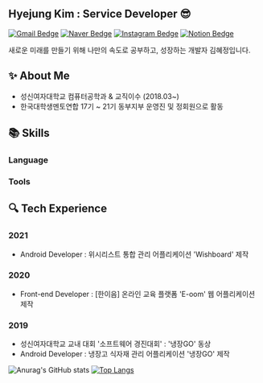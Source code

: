 ## Hyejung Kim : Service Developer :sunglasses:

[![Gmail Bedge](http://img.shields.io/badge/Gmail-ea4335?style=flat&logo=Gmail&logoColor=white)](mailto:20180977@sungshin.ac.kr) [![Naver Bedge](http://img.shields.io/badge/-Naver-03c75a?style=flat&logo=naver&logoColor=white)](mailto:kimhyejung12@naver.com) [![Instagram Bedge](http://img.shields.io/badge/-Instagram-e4405f?style=flat&logo=Instagram&logoColor=white)](https://www.instagram.com/hhhj2__) [![Notion Bedge](http://img.shields.io/badge/-Notion-000000?style=flat&logo=Notion&logoColor=white)](https://www.notion.so/hyejung/0c6eded704f24efbba1cd118b26c49bb)  
<!-- 기술로 세상을 변화시키는 개발자가 되기 위해 나만의 속도로 공부하고, 성장하는 개발자 김혜정입니다. -->
새로운 미래를 만들기 위해 나만의 속도로 공부하고, 성장하는 개발자 김혜정입니다.
<!-- 내 이미지 추가 -->

## :sparkles: About Me

- 성신여자대학교 컴퓨터공학과 & 교직이수 (2018.03~)
- 한국대학생멘토연합 17기 ~ 21기 동부지부 운영진 및 정회원으로 활동

## :books: Skills

### Language

<!--
http://img.shields.io/badge/-뱃지이름-색상코드(#제외)?style=flat(스타일)&logo=로고아이콘이름&link=링크
-->

### Tools

## :mag: Tech Experience

### 2021

<!-- - 정보처리기사 자격증 취득(2021.07) -->
- Android Developer : 위시리스트 통합 관리 어플리케이션 'Wishboard' 제작

### 2020

- Front-end Developer : [한이음] 온라인 교육 플랫폼 'E-oom' 웹 어플리케이션 제작

### 2019

- 성신여자대학교 교내 대회 '소프트웨어 경진대회' : '냉장GO' 동상
- Android Developer : 냉장고 식자재 관리 어플리케이션 '냉장GO' 제작

![Anurag's GitHub stats](https://github-readme-stats.vercel.app/api?username=hyejungg&show_icons=true&theme=dracula&hide=stars)
[![Top Langs](https://github-readme-stats.vercel.app/api/top-langs/?username=hyejungg&layout=compact&theme=dracula&hide=hack,ejs)](https://github.com/hyejungg)
